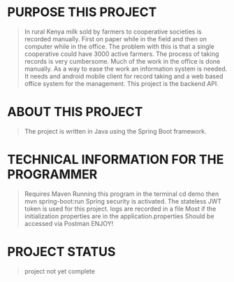 # PURPOSE THIS PROJECT
> In rural Kenya milk sold by farmers to cooperative societies is recorded manually. First on paper while in the field and then on computer while in the office.
> The problem with this is that a single cooperative could have 3000 active farmers. The process of taking records is very cumbersome.
> Much of the work in the office is done manually.
> As a way to ease the work an information system is needed. It needs and android mobile client for record taking and a web based office system for the management.
> This project is the backend API.

# ABOUT THIS PROJECT
> The project is written in Java using the Spring Boot framework.

# TECHNICAL INFORMATION FOR THE PROGRAMMER
> Requires Maven
> Running this program in the terminal cd demo then mvn spring-boot:run
> Spring security is activated. The stateless JWT token is used for this project.
> logs are recorded in a file
> Most if the initialization properties are in the application.properties
> Should be accessed via Postman
> ENJOY!

# PROJECT STATUS
> project not yet complete